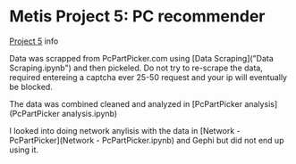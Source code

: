 # Metis Project 5: PC recommender

[Project 5](project_05.md) info

Data was scrapped from PcPartPicker.com using [Data Scraping]("Data Scraping.ipynb") and then pickeled. Do not try to re-scrape the data, required entereing a captcha ever 25-50 request and your ip will eventually be blocked.

The data was combined cleaned and analyzed in [PcPartPicker analysis](PcPartPicker analysis.ipynb)

I looked into doing network anylisis with the data in [Network - PcPartPicker](Network - PcPartPicker.ipynb) and Gephi but did not end up using it. 
